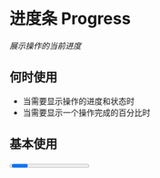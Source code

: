 # 进度条 Progress

<BackTop />
<Watermark fullscreen content="Vue Amazing UI" />

*展示操作的当前进度*

## 何时使用

- 当需要显示操作的进度和状态时
- 当需要显示一个操作完成的百分比时

<script setup lang="ts">
import { ref } from 'vue'

const percent = ref(80)

function onIncrease(scale: number) {
  const res = percent.value + scale
  if (res > 100) {
    percent.value = 100
  } else {
    percent.value = res
  }
}
function onDecline(scale: number) {
  const res = percent.value - scale
  if (res < 0) {
    percent.value = 0
  } else {
    percent.value = res
  }
}
</script>

## 基本使用

<Progress :percent="percent" />

::: details Show Code

```vue
<script setup lang="ts">
import { ref } from 'vue'

const percent = ref(80)
</script>
<template>
  <Progress :percent="percent" />
</template>
```

:::

## 进度圈

<Space align="center">
  <Progress type="circle" :width="120" :stroke-width="12" :percent="percent" />
  <Button @click="onDecline(5)" size="large">Decline -</Button>
  <Button @click="onIncrease(5)" size="large">Increase +</Button>
</Space>

::: details Show Code

```vue
<script setup lang="ts">
import { ref } from 'vue'

const percent = ref(80)
function onIncrease (scale: number) {
  const res = percent.value + scale
  if (res > 100) {
    percent.value = 100
  } else {
    percent.value = res
  }
}
function onDecline (scale: number) {
  const res = percent.value - scale
  if (res < 0) {
    percent.value = 0
  } else {
    percent.value = res
  }
}
</script>
<template>
  <Space align="center">
    <Progress type="circle" :width="120" :stroke-width="12" :percent="percent" />
    <Button @click="onDecline(5)" size="large">Decline -</Button>
    <Button @click="onIncrease(5)" size="large">Increase +</Button>
  </Space>
</template>
```

:::

## 完成进度条

<Flex vertical>
  <Progress :stroke-width="10" :percent="100" />
  <Progress type="circle" :width="120" :stroke-width="10" :percent="100" />
</Flex>

::: details Show Code

```vue
<template>
  <Flex vertical>
    <Progress :stroke-width="10" :percent="100" />
    <Progress type="circle" :width="120" :stroke-width="10" :percent="100" />
  </Flex>
</template>
```

:::

## 渐变进度条

*strokeColor: { '0%': '#108ee9', '100%': '#87d068', direction: 'right' } 或 { from: '#108ee9', to: '#87d068', direction: 'right' }*

<br/>

<Flex vertical gap="middle">
  <Progress
    :stroke-width="10"
    :stroke-color="{
      '0%': '#108ee9',
      '100%': '#87d068',
      direction: 'right'
    }"
    :percent="percent"
  />
  <Space align="center">
    <Progress
      type="circle"
      :width="120"
      :stroke-width="12"
      :stroke-color="{
        '0%': '#108ee9',
        '100%': '#87d068',
        direction: 'right'
      }"
      :percent="percent"
    />
    <Button @click="onDecline(5)" size="large">Decline -</Button>
    <Button @click="onIncrease(5)" size="large">Increase +</Button>
  </Space>
</Flex>

::: details Show Code

```vue
<script setup lang="ts">
import { ref } from 'vue'

const percent = ref(80)
function onIncrease (scale: number) {
  const res = percent.value + scale
  if (res > 100) {
    percent.value = 100
  } else {
    percent.value = res
  }
}
function onDecline (scale: number) {
  const res = percent.value - scale
  if (res < 0) {
    percent.value = 0
  } else {
    percent.value = res
  }
}
</script>
<template>
  <Flex vertical gap="middle">
    <Progress
      :stroke-width="10"
      :stroke-color="{
        '0%': '#108ee9',
        '100%': '#87d068',
        direction: 'right'
      }"
      :percent="percent"
    />
    <Space align="center">
      <Progress
        type="circle"
        :width="120"
        :stroke-width="12"
        :stroke-color="{
          '0%': '#108ee9',
          '100%': '#87d068',
          direction: 'right'
        }"
        :percent="percent"
      />
      <Button @click="onDecline(5)" size="large">Decline -</Button>
      <Button @click="onIncrease(5)" size="large">Increase +</Button>
    </Space>
  </Flex>
</template>
```

:::

## 自定义样式

<Flex vertical gap="middle">
  <Progress
    :stroke-width="28"
    :stroke-color="{
      '0%': '#108ee9',
      '100%': '#87d068',
      direction: 'left'
    }"
    stroke-linecap="butt"
    :percent="percent"
  />
  <Space align="center">
    <Progress
      type="circle"
      :width="180"
      :stroke-width="18"
      :stroke-color="{
        '0%': '#108ee9',
        '100%': '#87d068',
        direction: 'left'
      }"
      stroke-linecap="butt"
      :percent="percent"
    />
    <Button @click="onDecline(5)" size="large">Decline -</Button>
    <Button @click="onIncrease(5)" size="large">Increase +</Button>
  </Space>
</Flex>

::: details Show Code

```vue
<script setup lang="ts">
import { ref } from 'vue'

const percent = ref(80)
function onIncrease (scale: number) {
  const res = percent.value + scale
  if (res > 100) {
    percent.value = 100
  } else {
    percent.value = res
  }
}
function onDecline (scale: number) {
  const res = percent.value - scale
  if (res < 0) {
    percent.value = 0
  } else {
    percent.value = res
  }
}
</script>
<template>
  <Flex vertical gap="middle">
    <Progress
      :stroke-width="28"
      :stroke-color="{
        '0%': '#108ee9',
        '100%': '#87d068',
        direction: 'left'
      }"
      stroke-linecap="butt"
      :percent="percent"
    />
    <Space align="center">
      <Progress
        type="circle"
        :width="180"
        :stroke-width="18"
        :stroke-color="{
          '0%': '#108ee9',
          '100%': '#87d068',
          direction: 'left'
        }"
        stroke-linecap="butt"
        :percent="percent"
      />
      <Button @click="onDecline(5)" size="large">Decline -</Button>
      <Button @click="onIncrease(5)" size="large">Increase +</Button>
    </Space>
  </Flex>
</template>
```

:::

## 自定义文字

<Space align="center">
  <Progress
    type="circle"
    :width="160"
    :stroke-width="12"
    :percent="percent"
    :format="(percent: number) => `${percent} Days`"
    success="Done"
  />
  <Progress type="circle" :width="160" :stroke-width="12" :percent="percent">
    <template #format="{ percent }">
      <span style="color: magenta">{{ percent }}%</span>
    </template>
    <template #success>
      <span style="color: magenta">Bingo</span>
    </template>
  </Progress>
  <Button @click="onDecline(5)" size="large">Decline -</Button>
  <Button @click="onIncrease(5)" size="large">Increase +</Button>
</Space>

::: details Show Code

```vue
<script setup lang="ts">
import { ref } from 'vue'

const percent = ref(80)
function onIncrease (scale: number) {
  const res = percent.value + scale
  if (res > 100) {
    percent.value = 100
  } else {
    percent.value = res
  }
}
function onDecline (scale: number) {
  const res = percent.value - scale
  if (res < 0) {
    percent.value = 0
  } else {
    percent.value = res
  }
}
</script>
<template>
  <Space align="center">
    <Progress
      type="circle"
      :width="160"
      :stroke-width="12"
      :percent="percent"
      :format="(percent: number) => `${percent} Days`"
      success="Done"
    />
    <Progress type="circle" :width="160" :stroke-width="12" :percent="percent">
      <template #format="{ percent }">
        <span style="color: magenta">{{ percent }}%</span>
      </template>
      <template #success>
        <span style="color: magenta">Bingo</span>
      </template>
    </Progress>
    <Button @click="onDecline(5)" size="large">Decline -</Button>
    <Button @click="onIncrease(5)" size="large">Increase +</Button>
  </Space>
</template>
```

:::

## APIs

### Progress

参数 | 说明 | 类型 | 默认值
-- | -- | -- | --
width | 进度条总宽度，单位 `px` | string &#124; number | '100%'
percent | 当前进度百分比 | number | 0
strokeWidth | 进度条线的宽度，单位 `px`，当 `type: 'circle'` 时，单位是进度圈画布宽度的百分比 | number | 8
strokeColor | 进度条的色彩，传入 `string` 时为纯色，传入 `Gradient` 时为渐变，进度圈时 `direction: 'left'` 为逆时针，`direction: 'right'` 为顺时针 | string &#124; [Gradient](#gradient-type) | '#1677FF'
strokeLinecap | 进度条的样式 | 'round' &#124; 'butt' &#124; 'square' | 'round'
showInfo | 是否显示进度数值或状态图标 | boolean | true
format | 内容的模板函数 | (percent: number) => (string &#124; number) &#124; Slot | (percent: number) => percent + '%'
type | 进度条类型 | 'line' &#124; 'circle' | 'line'

### Gradient Type

名称 | 说明 | 类型 | 默认值
-- | -- | -- | --
'0%'? | 起始值 | string | undefined
'100%'? | 终点值 | string | undefined
from? | 起始值 | string | undefined
to? | 终点值 | string | undefined
direction? | 渐变方向 | 'right' &#124; 'left' | 'right'
